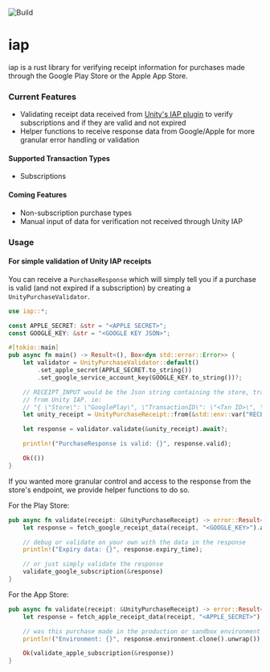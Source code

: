 ![Build](https://github.com/gameroasters/iap-rs/workflows/Build/badge.svg)

# iap

iap is a rust library for verifying receipt information for purchases made through the Google Play Store or the Apple App Store.

### Current Features
- Validating receipt data received from [Unity's IAP plugin](https://docs.unity3d.com/Manual/UnityIAP.html) to verify subscriptions and if they are valid and not expired
- Helper functions to receive response data from Google/Apple for more granular error handling or validation

#### Supported Transaction Types
- Subscriptions

#### Coming Features
- Non-subscription purchase types
- Manual input of data for verification not received through Unity IAP

### Usage

#### For simple validation of Unity IAP receipts
You can receive a `PurchaseResponse` which will simply tell you if a purchase is valid (and not expired if a subscription) by creating a `UnityPurchaseValidator`.

```rust
use iap::*;

const APPLE_SECRET: &str = "<APPLE SECRET>";
const GOOGLE_KEY: &str = "<GOOGLE KEY JSON>";

#[tokio::main]
pub async fn main() -> Result<(), Box<dyn std::error::Error>> {
    let validator = UnityPurchaseValidator::default()
        .set_apple_secret(APPLE_SECRET.to_string())
        .set_google_service_account_key(GOOGLE_KEY.to_string())?;

    // RECEIPT_INPUT would be the Json string containing the store, transaction id, and payload
    // from Unity IAP. ie:
    // "{ \"Store\": \"GooglePlay\", \"TransactionID\": \"<Txn ID>\", \"Payload\": \"<Payload>\" }"
    let unity_receipt = UnityPurchaseReceipt::from(&std::env::var("RECEIPT_INPUT")?)?;

    let response = validator.validate(&unity_receipt).await?;

    println!("PurchaseResponse is valid: {}", response.valid);

    Ok(())
}
```

If you wanted more granular control and access to the response from the store's endpoint, we provide helper functions to do so.

For the Play Store:
```rust
pub async fn validate(receipt: &UnityPurchaseReceipt) -> error::Result<PurchaseResponse> {
    let response = fetch_google_receipt_data(receipt, "<GOOGLE_KEY>").await?;

    // debug or validate on your own with the data in the response
    println!("Expiry data: {}", response.expiry_time);

    // or just simply validate the response
    validate_google_subscription(&response)
}
```

For the App Store:
```rust
pub async fn validate(receipt: &UnityPurchaseReceipt) -> error::Result<PurchaseResponse> {
    let response = fetch_apple_receipt_data(receipt, "<APPLE_SECRET>").await?;

    // was this purchase made in the production or sandbox environment
    println!("Environment: {}", response.environment.clone().unwrap());

    Ok(validate_apple_subscription(&response))
}
```

